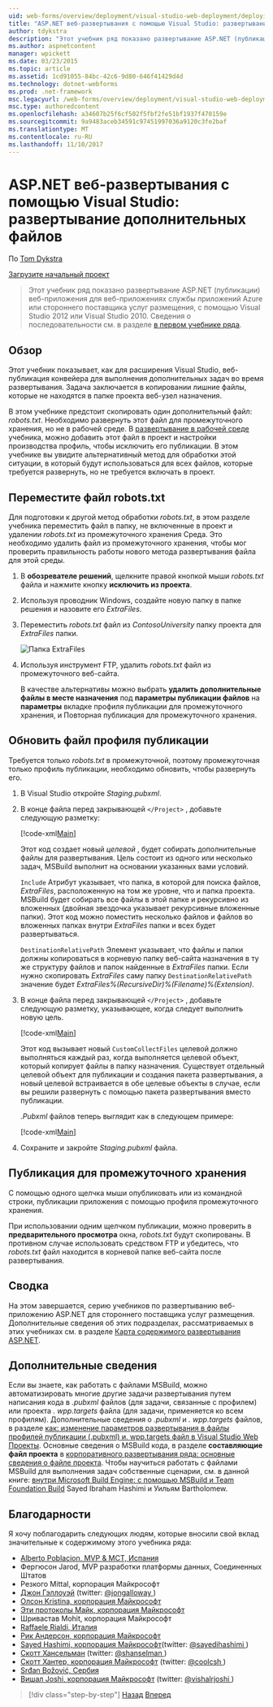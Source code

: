 ```yaml
---
uid: web-forms/overview/deployment/visual-studio-web-deployment/deploying-extra-files
title: "ASP.NET веб-развертывания с помощью Visual Studio: развертывание дополнительных файлов | Документы Microsoft"
author: tdykstra
description: "Этот учебник ряд показано развертывание ASP.NET (публикации) веб-приложения для веб-приложениях службы приложений Azure или стороннего поставщика услуг размещения, Пол..."
ms.author: aspnetcontent
manager: wpickett
ms.date: 03/23/2015
ms.topic: article
ms.assetid: 1cd91055-84bc-42c6-9d80-646f41429d4d
ms.technology: dotnet-webforms
ms.prod: .net-framework
msc.legacyurl: /web-forms/overview/deployment/visual-studio-web-deployment/deploying-extra-files
msc.type: authoredcontent
ms.openlocfilehash: a34607b25f6cf502f5fbf2fe51bf1937f470159e
ms.sourcegitcommit: 9a9483aceb34591c97451997036a9120c3fe2baf
ms.translationtype: MT
ms.contentlocale: ru-RU
ms.lasthandoff: 11/10/2017
---
```

<a name="aspnet-web-deployment-using-visual-studio-deploying-extra-files"></a>ASP.NET веб-развертывания с помощью Visual Studio: развертывание дополнительных файлов
====================
По [Tom Dykstra](https://github.com/tdykstra)

[Загрузите начальный проект](http://go.microsoft.com/fwlink/p/?LinkId=282627)

> Этот учебник ряд показано развертывание ASP.NET (публикации) веб-приложения для веб-приложениях службы приложений Azure или стороннего поставщика услуг размещения, с помощью Visual Studio 2012 или Visual Studio 2010. Сведения о последовательности см. в разделе [в первом учебнике ряда](introduction.md).


## <a name="overview"></a>Обзор

Этот учебник показывает, как для расширения Visual Studio, веб-публикация конвейера для выполнения дополнительных задач во время развертывания. Задача заключается в копировании лишние файлы, которые не находятся в папке проекта веб-узел назначения.

В этом учебнике предстоит скопировать один дополнительный файл: *robots.txt*. Необходимо развернуть этот файл для промежуточного хранения, но не в рабочей среде. В [развертывание в рабочей среде](deploying-to-production.md) учебника, можно добавить этот файл в проект и настройки производства профиль, чтобы исключить его публикации. В этом учебнике вы увидите альтернативный метод для обработки этой ситуации, в который будут использоваться для всех файлов, которые требуется развернуть, но не требуется включать в проект.

## <a name="move-the-robotstxt-file"></a>Переместите файл robots.txt

Для подготовки к другой метод обработки *robots.txt*, в этом разделе учебника переместить файл в папку, не включенные в проект и удалении *robots.txt* из промежуточного хранения Среда. Это необходимо удалить файл из промежуточного хранения, чтобы мог проверить правильность работы нового метода развертывания файла для этой среды.

1. В **обозревателе решений**, щелкните правой кнопкой мыши *robots.txt* файла и нажмите кнопку **исключить из проекта**.
2. Используя проводник Windows, создайте новую папку в папке решения и назовите его *ExtraFiles*.
3. Переместить *robots.txt* файл из *ContosoUniversity* папку проекта для *ExtraFiles* папки.

    ![Папка ExtraFiles](deploying-extra-files/_static/image1.png)
4. Используя инструмент FTP, удалить *robots.txt* файл из промежуточного веб-сайта.

    В качестве альтернативы можно выбрать **удалить дополнительные файлы в месте назначения** под **параметры публикации файлов** на **параметры** вкладке профиля публикации для промежуточного хранения, и Повторная публикация для промежуточного хранения.

## <a name="update-the-publish-profile-file"></a>Обновить файл профиля публикации

Требуется только *robots.txt* в промежуточной, поэтому промежуточная только профиль публикации, необходимо обновить, чтобы развернуть его.

1. В Visual Studio откройте *Staging.pubxml*.
2. В конце файла перед закрывающей `</Project>` , добавьте следующую разметку:

    [!code-xml[Main](deploying-extra-files/samples/sample1.xml)]

    Этот код создает новый *целевой* , будет собирать дополнительные файлы для развертывания. Цель состоит из одного или несколько задач, MSBuild выполнит на основании указанных вами условий.

    `Include` Атрибут указывает, что папка, в которой для поиска файлов, *ExtraFiles*, расположенную на том же уровне, что и папка проекта. MSBuild будет собирать все файлы в этой папке и рекурсивно из вложенных (двойная звездочка указывает рекурсивные вложенные папки). Этот код можно поместить несколько файлов и файлов во вложенных папках внутри *ExtraFiles* папки и всех будет развертываться.

    `DestinationRelativePath` Элемент указывает, что файлы и папки должны копироваться в корневую папку веб-сайта назначения в ту же структуру файлов и папок найденные в *ExtraFiles* папки. Если нужно скопировать *ExtraFiles* саму папку `DestinationRelativePath` значение будет *ExtraFiles\%(RecursiveDir)%(Filename)%(Extension)*.
3. В конце файла перед закрывающей `</Project>` , добавьте следующую разметку, указывающее, когда следует выполнить новую цель.

    [!code-xml[Main](deploying-extra-files/samples/sample2.xml)]

    Этот код вызывает новый `CustomCollectFiles` целевой должно выполняться каждый раз, когда выполняется целевой объект, который копирует файлы в папку назначения. Существует отдельный целевой объект для публикации и создания пакета развертывания, а новый целевой встраивается в обе целевые объекты в случае, если вы решили развернуть с помощью пакета развертывания вместо публикации.

    *.Pubxml* файлов теперь выглядит как в следующем примере:

    [!code-xml[Main](deploying-extra-files/samples/sample3.xml?highlight=53-71)]
4. Сохраните и закройте *Staging.pubxml* файла.

## <a name="publish-to-staging"></a>Публикация для промежуточного хранения

С помощью одного щелчка мыши опубликовать или из командной строки, публикации приложения с помощью профиля промежуточного хранения.

При использовании одним щелчком публикации, можно проверить в **предварительного просмотра** окна, *robots.txt* будут скопированы. В противном случае использовать средством FTP и убедитесь, что *robots.txt* файл находится в корневой папке веб-сайта после развертывания.

## <a name="summary"></a>Сводка

На этом завершается, серию учебников по развертыванию веб-приложению ASP.NET для стороннего поставщика услуг размещения. Дополнительные сведения об этих подразделах, рассматриваемых в этих учебниках см. в разделе [Карта содержимого развертывания ASP.NET](https://go.microsoft.com/fwlink/p/?LinkId=282413).

## <a name="more-information"></a>Дополнительные сведения

Если вы знаете, как работать с файлами MSBuild, можно автоматизировать многие другие задачи развертывания путем написания кода в *.pubxml* файлов (для задачи, связанные с профилем) или проекта *. wpp.targets* файла (для задачи, применяется ко всем профилям). Дополнительные сведения о *.pubxml* и *. wpp.targets* файлов, в разделе [как: изменение параметров развертывания в файлы профилей публикации (.pubxml) и. wpp.targets файл в Visual Studio Web Проекты](https://msdn.microsoft.com/en-us/library/ff398069). Основные сведения о MSBuild кода, в разделе **составляющие файл проекта** в [корпоративного развертывания ряда: основные сведения о файле проекта](../web-deployment-in-the-enterprise/understanding-the-project-file.md). Чтобы научиться работать с файлами MSBuild для выполнения задач собственные сценарии, см. в данной книге: [внутри Microsoft Build Engine: с помощью MSBuild и Team Foundation Build](http://msbuildbook.com) Sayed Ibraham Hashimi и Уильям Bartholomew.

## <a name="acknowledgements"></a>Благодарности

Я хочу поблагодарить следующих людям, которые вносили свой вклад значительные к содержимому этого учебника ряда:

- [Alberto Poblacion, MVP &amp; MCT, Испания](https://mvp.microsoft.com/en-us/mvp/Alberto%20Poblacion%20Bolano-36772)
- Фергюсон Jarod, MVP разработки платформы данных, Соединенных Штатов
- Резкого Mittal, корпорация Майкрософт
- [Джон Гэллоуэй](https://weblogs.asp.net/jgalloway) (twitter: [ @jongalloway ](http://twitter.com/jongalloway))
- [Олсон Kristina, корпорация Майкрософт](https://blogs.iis.net/krolson/default.aspx)
- [Эти протоколы Майк, корпорация Майкрософт](http://www.mikepope.com/blog/DisplayBlog.aspx)
- Шривастав Mohit, корпорация Майкрософт
- [Raffaele Rialdi, Италия](http://www.iamraf.net/)
- [Рик Андерсон, корпорация Майкрософт](https://blogs.msdn.com/b/rickandy/)
- [Sayed Hashimi, корпорация Майкрософт](http://sedodream.com/default.aspx)(twitter: [ @sayedihashimi ](http://twitter.com/sayedihashimi))
- [Скотт Хансельман](http://www.hanselman.com/blog/) (twitter: [ @shanselman ](http://twitter.com/shanselman))
- [Скотт Хантер, корпорация Майкрософт](https://blogs.msdn.com/b/scothu/) (twitter: [ @coolcsh ](http://twitter.com/coolcsh))
- [Srđan Božović, Сербия](http://msforge.net/blogs/zmajcek/)
- [Вишал Joshi, корпорация Майкрософт](http://vishaljoshi.blogspot.com/) (twitter: [ @vishalrjoshi ](http://twitter.com/vishalrjoshi))

>[!div class="step-by-step"]
[Назад](command-line-deployment.md)
[Вперед](troubleshooting.md)

